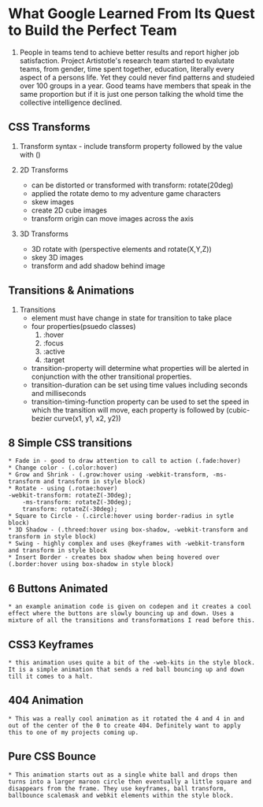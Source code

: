 # What Google Learned From Its Quest to Build the Perfect Team

1. People in teams tend to achieve better results and report higher job satisfaction. Project Artistotle's research team started to evalutate teams, from gender, time spent together, education, literally every aspect of a persons life. Yet they could never find patterns and studeied over 100 groups in a year. Good teams have members that speak in the same proportion but if it is just one person talking the whold time the collective intelligence declined.

## CSS Transforms

1. Transform syntax - include transform property followed by the value with ()

1. 2D Transforms
    * can be distorted or transformed with transform: rotate(20deg)
    * applied the rotate demo to my adventure game characters
    * skew images
    * create 2D cube images
    * transform origin can move images across the axis

1. 3D Transforms
    * 3D rotate with (perspective elements and rotate(X,Y,Z))
    * skey 3D images
    * transform and add shadow behind image

## Transitions & Animations

1. Transitions
    * element must have change in state for transition to take place
    * four properties(psuedo classes)
        1. :hover
        1. :focus
        1. :active
        1. :target
    * transition-property will determine what properties will be alerted in conjunction with the other transitional properties.
    * transition-duration can be set using time values including seconds and milliseconds
    * transition-timing-function property can be used to set the speed in which the transition will move, each property is followed by (cubic-bezier curve(x1, y1, x2, y2))

## 8 Simple CSS transitions
    * Fade in - good to draw attention to call to action (.fade:hover)
    * Change color - (.color:hover)
    * Grow and Shrink - (.grow:hover using -webkit-transform, -ms-transform and transform in style block)
    * Rotate - using (.rotae:hover)  
    -webkit-transform: rotateZ(-30deg);
        -ms-transform: rotateZ(-30deg);
        transform: rotateZ(-30deg);
    * Square to Circle - (.circle:hover using border-radius in sytle block)
    * 3D Shadow - (.threed:hover using box-shadow, -webkit-transform and transform in style block)
    * Swing - highly complex and uses @keyframes with -webkit-transform and transform in style block
    * Insert Border - creates box shadow when being hovered over (.border:hover using box-shadow in style block)

## 6 Buttons Animated
    * an example animation code is given on codepen and it creates a cool effect where the buttons are slowly bouncing up and down. Uses a mixture of all the transitions and transformations I read before this.

## CSS3 Keyframes
    * this animation uses quite a bit of the -web-kits in the style block. It is a simple animation that sends a red ball bouncing up and down till it comes to a halt. 

## 404 Animation
    * This was a really cool animation as it rotated the 4 and 4 in and out of the center of the 0 to create 404. Definitely want to apply this to one of my projects coming up.

## Pure CSS Bounce
    * This animation starts out as a single white ball and drops then turns into a larger maroon circle then eventually a little square and disappears from the frame. They use keyframes, ball transform, ballbounce scalemask and webkit elements within the style block.